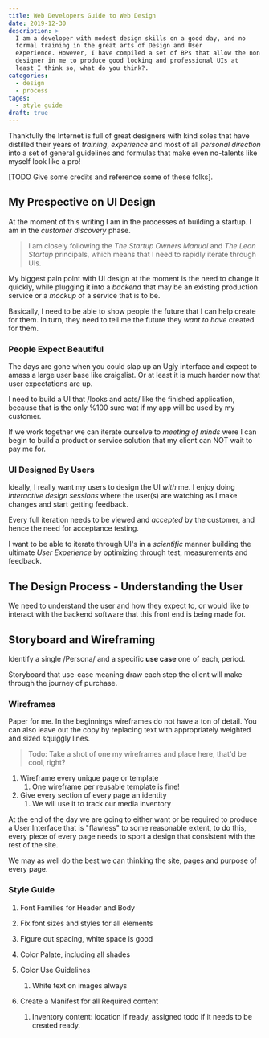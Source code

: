 ```yaml
---
title: Web Developers Guide to Web Design
date: 2019-12-30
description: >
  I am a developer with modest design skills on a good day, and no
  formal training in the great arts of Design and User
  eXperience. However, I have compiled a set of BPs that allow the non
  designer in me to produce good looking and professional UIs at
  least I think so, what do you think?. 
categories: 
  - design
  - process
tages:
  - style guide
draft: true
---
```


Thankfully the Internet is full of great designers with kind soles
that have distilled their years
of _training_, _experience_ and most of all _personal direction_ into
a set of general guidelines and formulas that make even no-talents
like myself look like a pro!

[TODO Give some credits and reference some of these folks].

## My Prespective on UI Design

At the moment of this writing I am in the processes of building a
startup. I am in the _customer discovery_ phase. 

> I am closely following the _The Startup Owners Manual_ and _The Lean
> Startup_ principals, which means that I need to rapidly iterate
> through UIs.

My biggest pain point with UI design at the moment is the need to
change it quickly, while plugging it into a _backend_ that may be an
existing production service or a _mockup_ of a service that is to be.

Basically, I need to be able to show people the future that I can help
create for them. In turn, they need to tell me the future they _want
to have_ created for them.

### People Expect Beautiful

The days are gone when you could slap up an Ugly interface and expect
to amass a large user base like craigslist. Or at least it is much
harder now that user expectations are up. 

I need to build a UI that /looks and acts/ like the finished
application, because that is the only %100 sure wat if my app will be
used by my customer.

If we work together we can iterate ourselve to _meeting of minds_ were
I can begin to build a product or service solution that my client can
NOT wait to pay me for.

### UI Designed By Users

Ideally, I really want my users to design the UI _with_ me. I enjoy
doing _interactive design sessions_ where the user(s) are watching as
I make changes and start getting feedback.

Every full iteration needs to be viewed and _accepted_ by the
customer, and hence the need for acceptance testing.

I want to be able to iterate through UI's in a _scientific_ manner
building the ultimate _User Experience_ by optimizing through test,
measurements and feedback.


## The Design Process - Understanding the User

We need to understand the user and how they expect to, or would like
to interact with the backend software that this front end is being
made for.


## Storyboard and Wireframing

Identify a single /Persona/ and a specific **use case** one of each,
period. 

Storyboard that use-case meaning draw each step the client will make
through the journey of purchase.

### Wireframes

Paper for me. In the beginnings wireframes do not have a ton of
detail. You can also leave out the copy by replacing text with
appropriately weighted and sized squiggly lines.

> Todo: Take a shot of one my wireframes and place here, that'd be
> cool, right?

1. Wireframe every unique page or template
   1. One wireframe per reusable template is fine!
2. Give every section of every page an identity
   1. We will use it to track our media inventory

At the end of the day we are going to either want or be required to
produce a User Interface that is "flawless" to some reasonable extent,
to do this, every piece of every page needs to sport a design that
consistent with the rest of the site. 

We may as well do the best we can thinking the site, pages and purpose
of every page.

### Style Guide

1. Font Families for Header and Body
2. Fix font sizes and styles for all elements
3. Figure out spacing, white space is good

1. Color Palate, including all shades

1. Color Use Guidelines
   1. White text on images always

3. Create a Manifest for all Required content
   1. Inventory content: location if ready, assigned todo if it needs
      to be created ready. 
   

